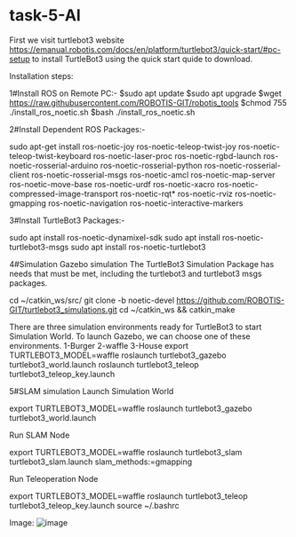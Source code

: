 # task-5-AI



First we visit turtlebot3 website https://emanual.robotis.com/docs/en/platform/turtlebot3/quick-start/#pc-setup     to install TurtleBot3 using the quick start quide to download.


Installation steps:

1#Install ROS on Remote PC:-
$sudo apt update
$sudo apt upgrade
$wget https://raw.githubusercontent.com/ROBOTIS-GIT/robotis_tools
$chmod 755 ./install_ros_noetic.sh 
$bash ./install_ros_noetic.sh


2#Install Dependent ROS Packages:-

sudo apt-get install ros-noetic-joy ros-noetic-teleop-twist-joy
ros-noetic-teleop-twist-keyboard ros-noetic-laser-proc
ros-noetic-rgbd-launch ros-noetic-rosserial-arduino
ros-noetic-rosserial-python ros-noetic-rosserial-client
ros-noetic-rosserial-msgs ros-noetic-amcl ros-noetic-map-server
ros-noetic-move-base ros-noetic-urdf ros-noetic-xacro
ros-noetic-compressed-image-transport ros-noetic-rqt* ros-noetic-rviz
ros-noetic-gmapping ros-noetic-navigation ros-noetic-interactive-markers



3#Install TurtleBot3 Packages:-

 sudo apt install ros-noetic-dynamixel-sdk
 sudo apt install ros-noetic-turtlebot3-msgs
 sudo apt install ros-noetic-turtlebot3
 
 4#Simulation
 Gazebo simulation
 The TurtleBot3 Simulation Package has needs that must be met, including the turtlebot3 and turtlebot3 msgs packages.
 
 cd ~/catkin_ws/src/ 
 git clone -b noetic-devel https://github.com/ROBOTIS-GIT/turtlebot3_simulations.git 
 cd ~/catkin_ws && catkin_make

There are three simulation environments ready for TurtleBot3 to start Simulation World. To launch Gazebo, we can choose one of these environments.
 1-Burger
 2-waffle
 3-House
 export TURTLEBOT3_MODEL=waffle
 roslaunch turtlebot3_gazebo turtlebot3_world.launch
 roslaunch turtlebot3_teleop turtlebot3_teleop_key.launch
 
 5#SLAM simulation
 Launch Simulation World

export TURTLEBOT3_MODEL=waffle 
roslaunch turtlebot3_gazebo turtlebot3_world.launch

Run SLAM Node

export TURTLEBOT3_MODEL=waffle 
roslaunch turtlebot3_slam turtlebot3_slam.launch slam_methods:=gmapping

Run Teleoperation Node

export TURTLEBOT3_MODEL=waffle
roslaunch turtlebot3_teleop turtlebot3_teleop_key.launch
source ~/.bashrc

Image:
![image](https://user-images.githubusercontent.com/103290641/185782599-12dfe277-ce58-496c-9cc1-f37c3103f7c4.png)

